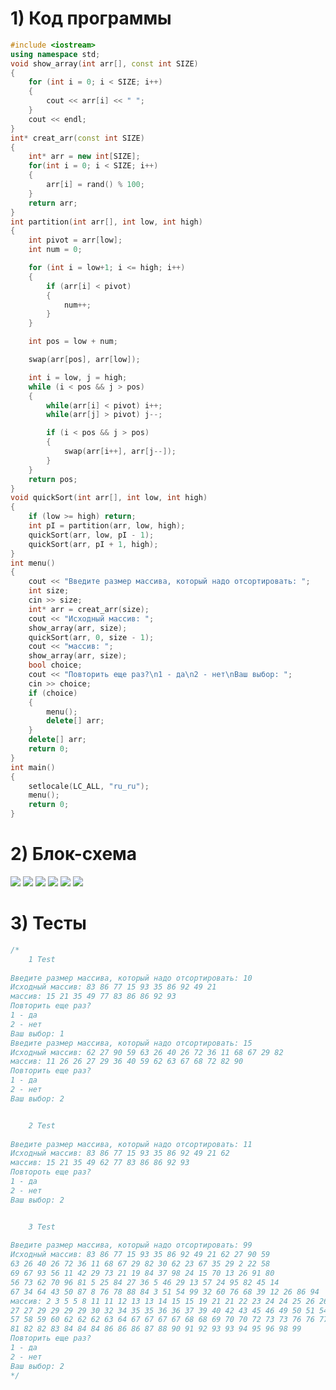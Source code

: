 # 1) Код программы
```cpp
#include <iostream>
using namespace std;
void show_array(int arr[], const int SIZE)
{
    for (int i = 0; i < SIZE; i++)
    {
        cout << arr[i] << " ";
    }
    cout << endl;
}
int* creat_arr(const int SIZE)
{
    int* arr = new int[SIZE];
    for(int i = 0; i < SIZE; i++)
    {
        arr[i] = rand() % 100;
    }
    return arr;
}
int partition(int arr[], int low, int high)
{
    int pivot = arr[low];
    int num = 0;

    for (int i = low+1; i <= high; i++)
    {
        if (arr[i] < pivot) 
        { 
            num++; 
        }
    }

    int pos = low + num;

    swap(arr[pos], arr[low]);

    int i = low, j = high;
    while (i < pos && j > pos)
    {
        while(arr[i] < pivot) i++;
        while(arr[j] > pivot) j--;

        if (i < pos && j > pos)
        {
            swap(arr[i++], arr[j--]);
        }
    }
    return pos;
}
void quickSort(int arr[], int low, int high)
{
    if (low >= high) return;
    int pI = partition(arr, low, high);
    quickSort(arr, low, pI - 1);
    quickSort(arr, pI + 1, high);
}
int menu()
{
    cout << "Введите размер массива, который надо отсортировать: ";
    int size;
    cin >> size;
    int* arr = creat_arr(size);
    cout << "Исходный массив: ";
    show_array(arr, size);
    quickSort(arr, 0, size - 1);
    cout << "массив: ";
    show_array(arr, size);
    bool choice;
    cout << "Повторить еще раз?\n1 - да\n2 - нет\nВаш выбор: ";
    cin >> choice;
    if (choice)
    {
        menu();
        delete[] arr;
    }
    delete[] arr;
    return 0;
}
int main()
{
    setlocale(LC_ALL, "ru_ru");
    menu();
    return 0;
}
```
# 2) Блок-схема
 <image src ="https://github.com/MishaNyasha/Labs_PSTU_2023/blob/main/Sem_2/Labs/Lab_Hoare_sort/diagrams/Hoare_sort_creat_arr.png">
  <image src ="https://github.com/MishaNyasha/Labs_PSTU_2023/blob/main/Sem_2/Labs/Lab_Hoare_sort/diagrams/Hoare_sort_main.png">
   <image src ="https://github.com/MishaNyasha/Labs_PSTU_2023/blob/main/Sem_2/Labs/Lab_Hoare_sort/diagrams/Hoare_sort_menu.png">
    <image src ="https://github.com/MishaNyasha/Labs_PSTU_2023/blob/main/Sem_2/Labs/Lab_Hoare_sort/diagrams/Hoare_sort_partition.png">
     <image src ="https://github.com/MishaNyasha/Labs_PSTU_2023/blob/main/Sem_2/Labs/Lab_Hoare_sort/diagrams/Hoare_sort_quickSort.png">
      <image src ="https://github.com/MishaNyasha/Labs_PSTU_2023/blob/main/Sem_2/Labs/Lab_Hoare_sort/diagrams/Hoare_sort_show_array.png">
  
# 3) Тесты
```cpp
/*
    1 Test
    
Введите размер массива, который надо отсортировать: 10
Исходный массив: 83 86 77 15 93 35 86 92 49 21 
массив: 15 21 35 49 77 83 86 86 92 93 
Повторить еще раз?
1 - да
2 - нет
Ваш выбор: 1
Введите размер массива, который надо отсортировать: 15
Исходный массив: 62 27 90 59 63 26 40 26 72 36 11 68 67 29 82 
массив: 11 26 26 27 29 36 40 59 62 63 67 68 72 82 90 
Повторить еще раз?
1 - да
2 - нет
Ваш выбор: 2


    2 Test
    
Введите размер массива, который надо отсортировать: 11
Исходный массив: 83 86 77 15 93 35 86 92 49 21 62 
массив: 15 21 35 49 62 77 83 86 86 92 93 
Повтороть еще раз?
1 - да
2 - нет
Ваш выбор: 2


    3 Test
    
Введите размер массива, который надо отсортировать: 99
Исходный массив: 83 86 77 15 93 35 86 92 49 21 62 27 90 59
63 26 40 26 72 36 11 68 67 29 82 30 62 23 67 35 29 2 22 58
69 67 93 56 11 42 29 73 21 19 84 37 98 24 15 70 13 26 91 80
56 73 62 70 96 81 5 25 84 27 36 5 46 29 13 57 24 95 82 45 14
67 34 64 43 50 87 8 76 78 88 84 3 51 54 99 32 60 76 68 39 12 26 86 94 
массив: 2 3 5 5 8 11 11 12 13 13 14 15 15 19 21 21 22 23 24 24 25 26 26 26 26 
27 27 29 29 29 29 30 32 34 35 35 36 36 37 39 40 42 43 45 46 49 50 51 54 56 56 
57 58 59 60 62 62 62 63 64 67 67 67 67 68 68 69 70 70 72 73 73 76 76 77 78 80 
81 82 82 83 84 84 84 86 86 86 87 88 90 91 92 93 93 94 95 96 98 99 
Повторить еще раз?
1 - да
2 - нет
Ваш выбор: 2
*/
```
